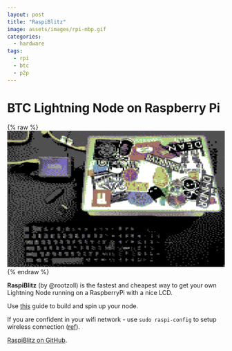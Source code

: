 ```yaml
---
layout: post
title: "RaspiBlitz"
image: assets/images/rpi-mbp.gif
categories:
  - hardware
tags:
  - rpi
  - btc
  - p2p
---
```

# BTC Lightning Node on Raspberry Pi

{% raw %}<img src="/assets/images/rpi-mbp.jpg" alt="rpi-mbp-8bit">{% endraw %}

**RaspiBlitz** (by @rootzoll) is the fastest and cheapest way to get your own Lightning Node running on a RaspberryPi with a nice LCD.

Use [this](https://github.com/rootzoll/raspiblitz/blob/master/README.md#hardware-needed) guide to build and spin up your node.

If you are confident in your wifi network - use `sudo raspi-config` to setup wireless connection ([ref](https://www.raspberrypi.org/documentation/configuration/wireless/wireless-cli.md)).

[RaspiBlitz on GitHub](https://github.com/rootzoll/raspiblitz).
